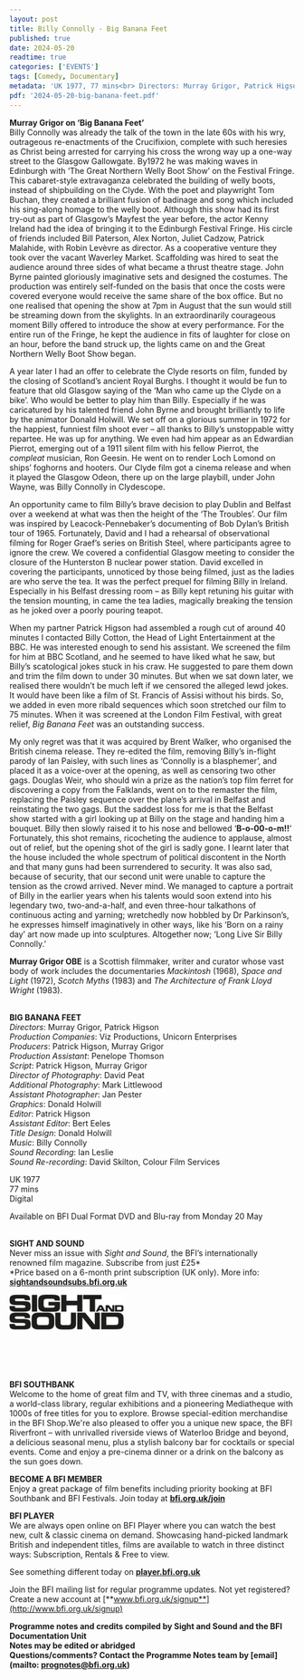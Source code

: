 ```yaml
---
layout: post
title: Billy Connolly - Big Banana Feet
published: true
date: 2024-05-20
readtime: true
categories: ['EVENTS']
tags: [Comedy, Documentary]
metadata: 'UK 1977, 77 mins<br> Directors: Murray Grigor, Patrick Higson'
pdf: '2024-05-20-big-banana-feet.pdf'
---
```


**Murray Grigor on ‘Big Banana Feet’**  
Billy Connolly was already the talk of the town in the late 60s with his wry, outrageous re-enactments of the Crucifixion, complete with such heresies as Christ being arrested for carrying his cross the wrong way up a one-way street to the Glasgow Gallowgate. By1972 he was making waves in Edinburgh with ‘The Great Northern Welly Boot Show’ on the Festival Fringe. This cabaret-style extravaganza celebrated the building of welly boots, instead of shipbuilding on the Clyde. With the poet and playwright Tom Buchan, they created a brilliant fusion of badinage and song which included his sing-along homage to the welly boot. Although this show had its first try-out as part of Glasgow’s Mayfest the year before, the actor Kenny Ireland had the idea of bringing it to the Edinburgh Festival Fringe. His circle of friends included Bill Paterson, Alex Norton, Juliet Cadzow, Patrick Malahide, with Robin Levèvre as director. As a cooperative venture they took over the vacant Waverley Market. Scaffolding was hired to seat the audience around three sides of what became a thrust theatre stage. John Byrne painted gloriously imaginative sets and designed the costumes. The production was entirely self-funded on the basis that once the costs were covered everyone would receive the same share of the box office. But no one realised that opening the show at 7pm in August that the sun would still be streaming down from the skylights. In an extraordinarily courageous moment Billy offered to introduce the show at every performance. For the entire run of the Fringe, he kept the audience in fits of laughter for close on an hour, before the band struck up, the lights came on and the Great Northern Welly Boot Show began.

A year later I had an offer to celebrate the Clyde resorts on film, funded by the closing of Scotland’s ancient Royal Burghs. I thought it would be fun to feature that old Glasgow saying of the ‘Man who came up the Clyde on a bike’. Who would be better to play him than Billy. Especially if he was caricatured by his talented friend John Byrne and brought brilliantly to life by the animator Donald Holwill. We set off on a glorious summer in 1972 for the happiest, funniest film shoot ever – all thanks to Billy’s unstoppable witty repartee. He was up for anything. We even had him appear as an Edwardian Pierrot, emerging out of a 1911 silent film with his fellow Pierrot, the _compleat_ musician, Ron Geesin. He went on to render Loch Lomond on ships’ foghorns and hooters. Our Clyde film got a cinema release and when it played the Glasgow Odeon, there up on the large playbill, under John Wayne, was Billy Connolly in Clydescope.

An opportunity came to film Billy’s brave decision to play Dublin and Belfast over a weekend at what was then the height of the ‘The Troubles’. Our film was inspired by Leacock-Pennebaker’s documenting of Bob Dylan’s British tour of 1965. Fortunately, David and I had a rehearsal of observational filming for Roger Graef’s series on British Steel, where participants agree to ignore the crew. We covered a confidential Glasgow meeting to consider the closure of the Hunterston B nuclear power station. David excelled in covering the participants, unnoticed by those being filmed, just as the ladies are who serve the tea. It was the perfect prequel for filming Billy in Ireland. Especially in his Belfast dressing room – as Billy kept retuning his guitar with the tension mounting, in came the tea ladies, magically breaking the tension as he joked over a poorly pouring teapot.

When my partner Patrick Higson had assembled a rough cut of around 40 minutes I contacted Billy Cotton, the Head of Light Entertainment at the BBC. He was interested enough to send his assistant. We screened the film for him at BBC Scotland, and he seemed to have liked what he saw, but Billy’s scatological jokes stuck in his craw. He suggested to pare them down and trim the film down to under 30 minutes. But when we sat down later, we realised there wouldn’t be much left if we censored the alleged lewd jokes. It would have been like a film of St. Francis of Assisi without his birds. So, we added in even more ribald sequences which soon stretched our film to 75 minutes. When it was screened at the London Film Festival, with great relief, _Big Banana Feet_ was an outstanding success.

My only regret was that it was acquired by Brent Walker, who organised the British cinema release. They re-edited the film, removing Billy’s in-flight parody of Ian Paisley, with such lines as ‘Connolly is a blasphemer’, and placed it as a voice-over at the opening, as well as censoring two other gags. Douglas Weir, who should win a prize as the nation’s top film ferret for discovering a copy from the Falklands, went on to the remaster the film, replacing the Paisley sequence over the plane’s arrival in Belfast and reinstating the two gags. But the saddest loss for me is that the Belfast show started with a girl looking up at Billy on the stage and handing him a bouquet. Billy then slowly raised it to his nose and bellowed ‘**B-o-00-o-m!!**’ Fortunately, this shot remains, ricocheting the audience to applause, almost out of relief, but the opening shot of the girl is sadly gone. I learnt later that the house included the whole spectrum of political discontent in the North and that many guns had been surrendered to security. It was also sad, because of security, that our second unit were unable to capture the tension as the crowd arrived. Never mind. We managed to capture a portrait of Billy in the earlier years when his talents would soon extend into his legendary two, two-and-a-half, and even three-hour talkathons of continuous acting and yarning; wretchedly now hobbled by Dr Parkinson’s, he expresses himself imaginatively in other ways, like his ‘Born on a rainy day’ art now made up into sculptures. Altogether now; ‘Long Live Sir BiIly Connolly.’

**Murray Grigor OBE** is a Scottish filmmaker, writer and curator whose vast body of work includes the documentaries _Mackintosh_ (1968), _Space and Light_ (1972), _Scotch Myths_ (1983) and  _The_ _Architecture of Frank Lloyd Wright_ (1983).
<br><br>

**BIG BANANA FEET**  
_Directors_: Murray Grigor, Patrick Higson  
_Production Companies_: Viz Productions,  Unicorn Enterprises  
_Producers_: Patrick Higson, Murray Grigor  
_Production Assistant_: Penelope Thomson  
_Script_: Patrick Higson, Murray Grigor  
_Director of Photography_: David Peat  
_Additional Photography_: Mark Littlewood  
_Assistant Photographer_: Jan Pester  
_Graphics_: Donald Holwill  
_Editor_: Patrick Higson  
_Assistant Editor_: Bert Eeles  
_Title Design_: Donald Holwill  
_Music_: Billy Connolly  
_Sound Recording_: Ian Leslie  
_Sound Re-recording_: David Skilton,  Colour Film Services

UK 1977  
77 mins  
Digital

Available on BFI Dual Format DVD and Blu-ray  from Monday 20 May
<br><br>

**SIGHT AND SOUND**<br>
Never miss an issue with _Sight and Sound_, the BFI’s internationally renowned film magazine. Subscribe from just £25*<br>
*Price based on a 6-month print subscription (UK only). More info: [**sightandsoundsubs.bfi.org.uk**](https://sightandsoundsubs.bfi.org.uk/subscribe)

<img style="float: left;" src="/img/sight-and-sound.jpg" width="40%" height="40%"><br><br><br><br><br><br><br><br>

**BFI SOUTHBANK**  
Welcome to the home of great film and TV, with three cinemas and a studio, a world-class library, regular exhibitions and a pioneering Mediatheque with 1000s of free titles for you to explore. Browse special-edition merchandise in the BFI Shop.We&#39;re also pleased to offer you a unique new space, the BFI Riverfront – with unrivalled riverside views of Waterloo Bridge and beyond, a delicious seasonal menu, plus a stylish balcony bar for cocktails or special events. Come and enjoy a pre-cinema dinner or a drink on the balcony as the sun goes down.  

**BECOME A BFI MEMBER**  
Enjoy a great package of film benefits including priority booking at BFI Southbank and BFI Festivals. Join today at [**bfi.org.uk/join**](http://www.bfi.org.uk/join)  

**BFI PLAYER**  
 We are always open online on BFI Player where you can watch the best new, cult &amp; classic cinema on demand. Showcasing hand-picked landmark British and independent titles, films are available to watch in three distinct ways: Subscription, Rentals &amp; Free to view.  

See something different today on [**player.bfi.org.uk**](https://player.bfi.org.uk)  

Join the BFI mailing list for regular programme updates. Not yet registered? Create a new account at [**www.bfi.org.uk/signup**](http://www.bfi.org.uk/signup)

**Programme notes and credits compiled by Sight and Sound and the BFI Documentation Unit  
Notes may be edited or abridged  
Questions/comments? Contact the Programme Notes team by [email](mailto: prognotes@bfi.org.uk)**

<!--stackedit_data:
eyJoaXN0b3J5IjpbLTc2NzU3ODI1NF19
-->
